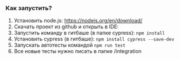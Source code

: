 ### Как запустить?

1. Установить node.js: https://nodejs.org/en/download/
2. Скачать проект из github и открыть в IDE: 
3. Запустить команду в гитбаше (в папке cypress): `npm install`
4. Установить cypress (в гитбаше): `npm install cypress --save-dev`
6. Запускать автотесты командой `npm run test` 
7. Все новые тесты нужно писать в папке /integration
